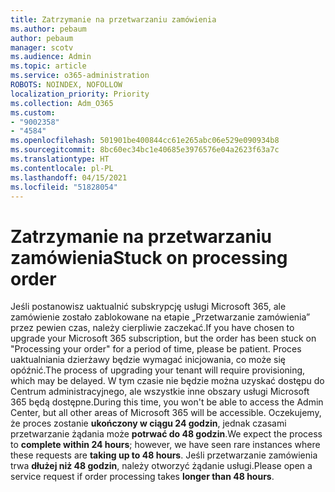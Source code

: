 ```yaml
---
title: Zatrzymanie na przetwarzaniu zamówienia
ms.author: pebaum
author: pebaum
manager: scotv
ms.audience: Admin
ms.topic: article
ms.service: o365-administration
ROBOTS: NOINDEX, NOFOLLOW
localization_priority: Priority
ms.collection: Adm_O365
ms.custom:
- "9002358"
- "4584"
ms.openlocfilehash: 501901be400844cc61e265abc06e529e090934b8
ms.sourcegitcommit: 8bc60ec34bc1e40685e3976576e04a2623f63a7c
ms.translationtype: HT
ms.contentlocale: pl-PL
ms.lasthandoff: 04/15/2021
ms.locfileid: "51828054"
---
```

# <a name="stuck-on-processing-order"></a><span data-ttu-id="dd78f-102">Zatrzymanie na przetwarzaniu zamówienia</span><span class="sxs-lookup"><span data-stu-id="dd78f-102">Stuck on processing order</span></span>

<span data-ttu-id="dd78f-103">Jeśli postanowisz uaktualnić subskrypcję usługi Microsoft 365, ale zamówienie zostało zablokowane na etapie „Przetwarzanie zamówienia” przez pewien czas, należy cierpliwie zaczekać.</span><span class="sxs-lookup"><span data-stu-id="dd78f-103">If you have chosen to upgrade your Microsoft 365 subscription, but the order has been stuck on "Processing your order" for a period of time, please be patient.</span></span> <span data-ttu-id="dd78f-104">Proces uaktualniania dzierżawy będzie wymagać inicjowania, co może się opóźnić.</span><span class="sxs-lookup"><span data-stu-id="dd78f-104">The process of upgrading your tenant will require provisioning, which may be delayed.</span></span> <span data-ttu-id="dd78f-105">W tym czasie nie będzie można uzyskać dostępu do Centrum administracyjnego, ale wszystkie inne obszary usługi Microsoft 365 będą dostępne.</span><span class="sxs-lookup"><span data-stu-id="dd78f-105">During this time, you won't be able to access the Admin Center, but all other areas of Microsoft 365 will be accessible.</span></span> <span data-ttu-id="dd78f-106">Oczekujemy, że proces zostanie **ukończony w ciągu 24 godzin**, jednak czasami przetwarzanie żądania może **potrwać do 48 godzin**.</span><span class="sxs-lookup"><span data-stu-id="dd78f-106">We expect the process to **complete within 24 hours**; however, we have seen rare instances where these requests are **taking up to 48 hours**.</span></span> <span data-ttu-id="dd78f-107">Jeśli przetwarzanie zamówienia trwa **dłużej niż 48 godzin**, należy otworzyć żądanie usługi.</span><span class="sxs-lookup"><span data-stu-id="dd78f-107">Please open a service request if order processing takes **longer than 48 hours**.</span></span>
